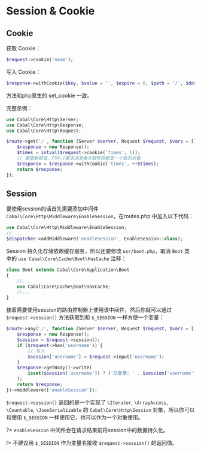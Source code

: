 # Session & Cookie


## Cookie

获取 Cookie：
```php
$request->cookie('name');
```

写入 Cookie：
```php
$response->withCookie($key, $value = '', $expire = 0, $path = '/', $domain = '', $secure = false, $httponly = false);
```
方法和php原生的 set_cookie 一致。

完整示例：
```php
use Cabal\Core\Http\Server;
use Cabal\Core\Http\Response;
use Cabal\Core\Http\Request;

$route->get('/', function (Server $server, Request $request, $vars = []) {
    $response = new Response();
    $times = intval($request->cookie('times', 1)); 
    // 要重新赋值，PSR-7要求消息每次被修改都是一个新的对象
    $response = $response->withCookie('times', ++$times);
    return $response;
});
```

## Session
要使用session的话首先需要添加中间件 `Cabal\Core\Http\Middleware\EnableSession`，在routes.php 中加入以下代码：
```php
use Cabal\Core\Http\Middleware\EnableSession;
//...
$dispatcher->addMiddleware('enableSession', EnableSession::class);
```

Session 持久化存储依赖缓存服务，所以还要修改 `usr/boot.php`，取消 `Boot` 类中的 `use Cabal\Core\Cache\Boot\HasCache` 注释：
```php
class Boot extends Cabal\Core\Application\Boot
{
    //...
    use Cabal\Core\Cache\Boot\HasCache;
    //... 
}
```


接着需要使用session的路由控制器上使用该中间件，然后你就可以通过 `$request->session()` 方法获取到和 `$_SESSION` 一样方便一个变量：

```php
$route->any('/', function (Server $server, Request $request, $vars = []) {
    $response = new Response();
    $session = $request->session();
    if ($request->has('username')) {
        // 写入
        $session['username'] = $request->input('username');
    }
    $response->getBody()->write(
        isset($session['username']) ? ('已登录: ' . $session['username']) : '未登录'
    );
    return $response;
})->middleware(['enableSession']); 
```

`$request->session()` 返回的是一个实现了 `\Iterator`, `\ArrayAccess`, `\Countable`, `\JsonSerializable` 的 `Cabal\Core\Http\Session` 对象，所以你可以和使用 `$_SESSION` 一样使用它，也可以作为一个对象使用。

?> `enableSession` 中间件会在请求结束前将session中的数据持久化。

!> 不建议用 `$_SESSION` 作为变量名接收 `$request->session()` 的返回值。

